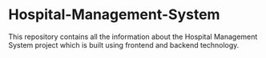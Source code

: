 # Hospital-Management-System
This repository contains all the information about the Hospital Management System project which is built using frontend and backend technology. 
